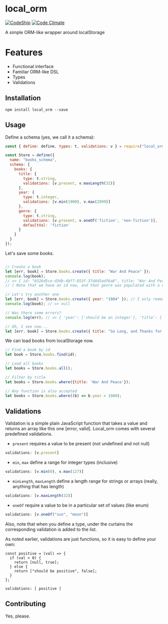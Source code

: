 # local_orm
[![CodeShip](https://codeship.com/projects/0876cb80-2453-0134-45d7-7a46f2e0a594/status?branch=master)](https://codeship.com/projects/0876cb80-2453-0134-45d7-7a46f2e0a594/status?branch=master)
[![Code Climate](https://codeclimate.com/github/hiquest/local_orm/badges/gpa.svg)](https://codeclimate.com/github/hiquest/local_orm)

A simple ORM-like wrapper around localStorage

Features
======
* Functional interface
* Familiar ORM-like DSL
* Types
* Validations

Installation
------
```
npm install local_orm --save
```

Usage
------
Define a schema (yes, we call it a schema):

```javascript
const { define: define, types: t, validations: v } = require("local_orm");

const Store = define({
  name: "books_schema",
  schema: {
    books: {
      title: {
        type: t.string,
        validations: [v.present, v.maxLength(32)]
      },
      year: {
        type: t.integer,
        validations: [v.min(1900), v.max(2999)]
      },
      genre: {
        type: t.string,
        validations: [v.present, v.oneOf('fiction', 'non-fiction')],
        defaultVal: 'fiction'
      }
    }
  }
});

```

Let's save some books.

```javascript

// Create a book
let [err, book] = Store.books.create({ title: "War And Peace" });
console.log(book);
// => { id: "0326d5ce-d3db-4bf7-853f-37d4d5adf6a8", title: "War And Peace", genre: 'fiction' }
// ( Note that we have an id now, and that genre was populated with a default value )

// Let's try another one
let [err, book] = Store.books.create({ year: "1984" }); // I only remember the year...
console.log(book); // => null

// Was there some errors?
console.log(err); // => { 'year': ['should be an integer'], 'title': ['should be present'] }

// Oh, I see now...
let [err, book] = Store.books.create({ title: "So Long, and Thanks for all the Fish", year: 1984 }); // I only remember the year...
```

We can load books from localStorage now.

```javascript
// Find a book by id
let book = Store.books.find(id);

// Load all books
let books = Store.books.all();

// Filter by title
let books = Store.books.where({title: 'War And Peace'});

// Any function is also accepted
let books = Store.books.where((b) => b.year > 1980);
```

Validations
------
Validation is a simple plain JavaScript function that takes a value and returns an array like this one [error, valid]. Local_orm comes with several predefined validations.

* `present` requires a value to be present (not undefined and not null)
```javascript
validations: [v.present]
```

* `min`, `max` define a range for integer types (inclusive)
```javascript
validations: [v.min(0), v.max(127)]
```

* `minLength`, `maxLength` define a length range for strings or arrays (really, anything that has length)
```javascript
validations: [v.maxLength(32)]
```

* `oneOf` require a value to be in a particular set of values (like enum)
```javascript
validations: [v.oneOf("sun", "moon")]
```

Also, note that when you define a type, under the curtains the corresponding validation is added to the list.

As noted earlier, validations are just functions, so it is easy to define your own:
```
const positive = (val) => {
  if (val > 0) {
    return [null, true];
  } else {
    return ["should be positive", false];
  }
};

validations: [ positive ]
```

Contributing
------
Yes, please.
